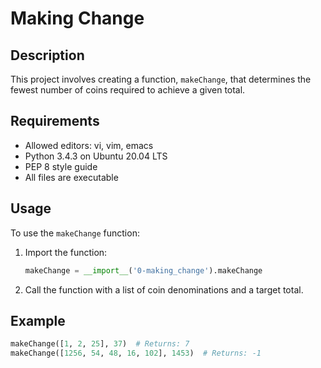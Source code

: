 # Making Change

## Description
This project involves creating a function, `makeChange`, that determines the fewest number of coins required to achieve a given total.

## Requirements
- Allowed editors: vi, vim, emacs
- Python 3.4.3 on Ubuntu 20.04 LTS
- PEP 8 style guide
- All files are executable

## Usage
To use the `makeChange` function:
1. Import the function:
    ```python
    makeChange = __import__('0-making_change').makeChange
    ```
2. Call the function with a list of coin denominations and a target total.

## Example
```python
makeChange([1, 2, 25], 37)  # Returns: 7
makeChange([1256, 54, 48, 16, 102], 1453)  # Returns: -1

